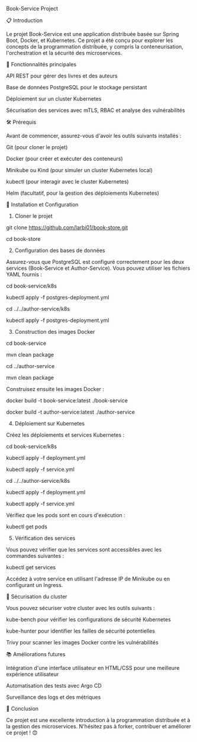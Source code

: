 Book-Service Project

📋 Introduction

Le projet Book-Service est une application distribuée basée sur Spring Boot, Docker, et Kubernetes. Ce projet a été conçu pour explorer les concepts de la programmation distribuée, y compris la conteneurisation, l'orchestration et la sécurité des microservices.

🚀 Fonctionnalités principales

API REST pour gérer des livres et des auteurs

Base de données PostgreSQL pour le stockage persistant

Déploiement sur un cluster Kubernetes

Sécurisation des services avec mTLS, RBAC et analyse des vulnérabilités

🛠️ Prérequis

Avant de commencer, assurez-vous d'avoir les outils suivants installés :

Git (pour cloner le projet)

Docker (pour créer et exécuter des conteneurs)

Minikube ou Kind (pour simuler un cluster Kubernetes local)

kubectl (pour interagir avec le cluster Kubernetes)

Helm (facultatif, pour la gestion des déploiements Kubernetes)

📂 Installation et Configuration

1. Cloner le projet

git clone https://github.com/larbi01/book-store.git

cd book-store

2. Configuration des bases de données

Assurez-vous que PostgreSQL est configuré correctement pour les deux services (Book-Service et Author-Service). Vous pouvez utiliser les fichiers YAML fournis :

cd book-service/k8s

kubectl apply -f postgres-deployment.yml

cd ../../author-service/k8s

kubectl apply -f postgres-deployment.yml

3. Construction des images Docker

cd book-service

mvn clean package

cd ../author-service

mvn clean package


Construisez ensuite les images Docker :

docker build -t book-service:latest ./book-service

docker build -t author-service:latest ./author-service

4. Déploiement sur Kubernetes

Créez les déploiements et services Kubernetes :

cd book-service/k8s

kubectl apply -f deployment.yml

kubectl apply -f service.yml

cd ../../author-service/k8s

kubectl apply -f deployment.yml

kubectl apply -f service.yml

Vérifiez que les pods sont en cours d'exécution :

kubectl get pods

5. Vérification des services

Vous pouvez vérifier que les services sont accessibles avec les commandes suivantes :

kubectl get services

Accédez à votre service en utilisant l'adresse IP de Minikube ou en configurant un Ingress.

🔐 Sécurisation du cluster

Vous pouvez sécuriser votre cluster avec les outils suivants :

kube-bench  pour vérifier les configurations de sécurité Kubernetes

kube-hunter pour identifier les failles de sécurité potentielles

Trivy pour scanner les images Docker contre les vulnérabilités

📚 Améliorations futures

Intégration d'une interface utilisateur en HTML/CSS pour une meilleure expérience utilisateur

Automatisation des tests avec Argo CD

Surveillance des logs et des métriques

📝 Conclusion

Ce projet est une excellente introduction à la programmation distribuée et à la gestion des microservices. N'hésitez pas à forker, contribuer et améliorer ce projet ! 😊

